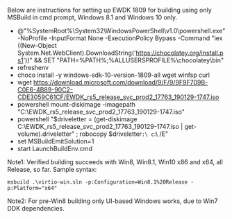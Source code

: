 Below are instructions for setting up EWDK 1809 for building using only MSBuild in cmd prompt, Windows 8.1 and Windows 10 only.

- @"%SystemRoot%\System32\WindowsPowerShell\v1.0\powershell.exe" -NoProfile -InputFormat None -ExecutionPolicy Bypass -Command "iex ((New-Object System.Net.WebClient).DownloadString('https://chocolatey.org/install.ps1'))" && SET "PATH=%PATH%;%ALLUSERSPROFILE%\chocolatey\bin"
- refreshenv
- choco install -y windows-sdk-10-version-1809-all wget winfsp curl
- wget https://download.microsoft.com/download/9/F/9/9F9F709B-C0E6-4B89-90C2-CDE3059C61CF/EWDK_rs5_release_svc_prod2_17763_190129-1747.iso
- powershell mount-diskimage -imagepath "C:\EWDK_rs5_release_svc_prod2_17763_190129-1747.iso"
- powershell "$driveletter = (get-diskimage C:\EWDK_rs5_release_svc_prod2_17763_190129-1747.iso | get-volume).driveletter" ; robocopy $driveletter`:\ c`:\ /E"
- set MSBuildEmitSolution=1
- start LaunchBuildEnv.cmd

Note1: Verified building succeeds with Win8, Win8.1, Win10 x86 and x64, all Release, so far. Sample syntax:

`msbuild .\virtio-win.sln -p:Configuration=Win8.1%20Release -p:Platform="x64"`

Note2: For pre-Win8 building only UI-based Windows works, due to Win7 DDK dependencies.